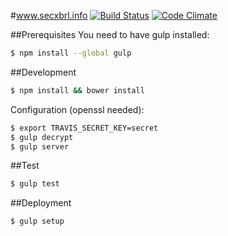 #www.secxbrl.info
[![Build Status](http://img.shields.io/travis/28msec/www.secxbrl.info/master.svg?style=flat)](https://travis-ci.org/28msec/www.secxbrl.info) [![Code Climate](http://img.shields.io/codeclimate/github/28msec/www.secxbrl.info.svg?style=flat)](https://codeclimate.com/github/28msec/www.secxbrl.info)

##Prerequisites
You need to have gulp installed:
```bash
$ npm install --global gulp
```

##Development
```bash
$ npm install && bower install
```

Configuration (openssl needed):
```bash
$ export TRAVIS_SECRET_KEY=secret
$ gulp decrypt
$ gulp server
```

##Test
```bash
$ gulp test
```

##Deployment
```bash
$ gulp setup
```
